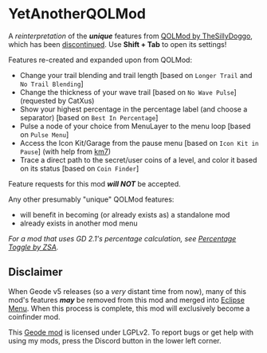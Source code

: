 # YetAnotherQOLMod
A *reinterpretation* of the ***_<c-FF0000>unique</c>_*** features from [QOLMod by TheSillyDoggo](https://web.archive.org/web/20250114142643/https://github.com/TheSillyDoggo/GeodeMenu), which has been [discontinued](https://web.archive.org/web/20250127100100im_/https://preview.redd.it/another-day-another-stupid-drama-with-the-qolmod-dev-v0-yu5ye34yhvee1.jpeg?width=1080&crop=smart&auto=webp&s=14055703c9f0798bf855fdddefaa885297c60ab6). Use **Shift + Tab** to open its settings!

Features re-created and expanded upon from QOLMod:
- Change your trail blending and trail length [based on `Longer Trail` and `No Trail Blending`]
- Change the thickness of your wave trail [based on `No Wave Pulse`] <c-00FFFF>(requested by CatXus)</c>
- Show your highest percentage in the percentage label (and choose a separator) [based on `Best In Percentage`]
- Pulse a node of your choice from MenuLayer to the menu loop [based on `Pulse Menu`]
- Access the Icon Kit/Garage from the pause menu [based on `Icon Kit in Pause`] (with help from [km7](https://github.com/Kingminer7))
- Trace a direct path to the secret/user coins of a level, and color it based on its status [based on `Coin Finder`]

<cy>Feature requests for this mod</c> ***<c-ff0000>will NOT</c>*** <cy>be accepted.</c>

Any other presumably "unique" QOLMod features:
- will benefit in becoming (or already exists as) a standalone mod
- already exists in another mod menu

<c-888888>*For a mod that uses GD 2.1's percentage calculation, see [Percentage Toggle by ZSA](mod:zsa.percentage-toggle).*</c>

## Disclaimer

When Geode v5 releases (so a *very* distant time from now), many of this mod's features ***_<c-FF0000>may</c>_*** be removed from this mod and merged into [Eclipse Menu](mod:eclipse.eclipse-menu). When this process is complete, this mod will exclusively become a <c-FFD700>coinfinder mod</c>.

This [Geode mod](https://geode-sdk.org) is licensed under LGPLv2. To report bugs or get help with using my mods, press the Discord button in the lower left corner.